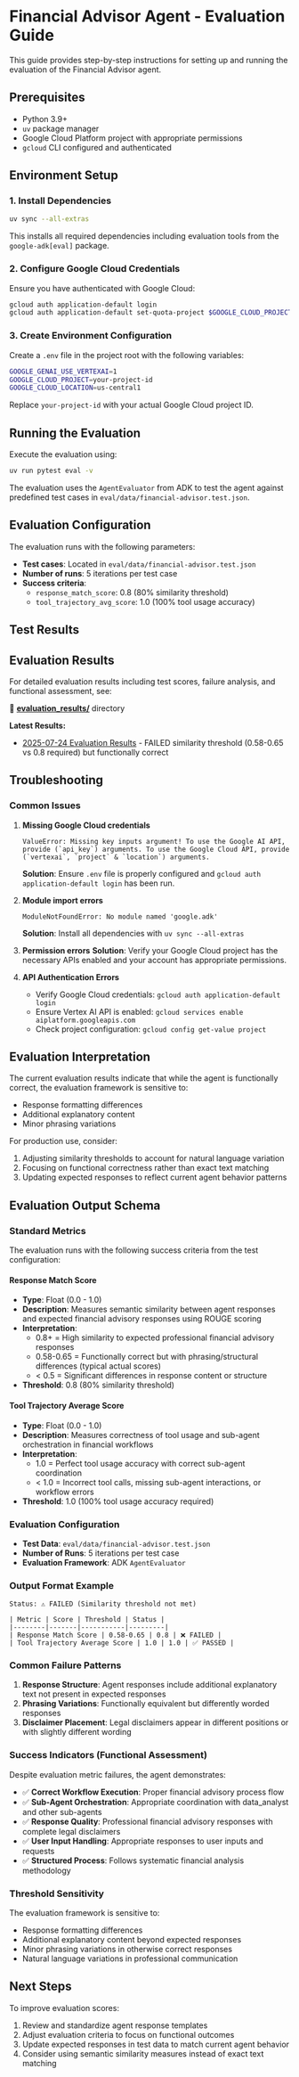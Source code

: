 # Financial Advisor Agent - Evaluation Guide

This guide provides step-by-step instructions for setting up and running the evaluation of the Financial Advisor agent.

## Prerequisites

- Python 3.9+
- `uv` package manager
- Google Cloud Platform project with appropriate permissions
- `gcloud` CLI configured and authenticated

## Environment Setup

### 1. Install Dependencies

```bash
uv sync --all-extras
```

This installs all required dependencies including evaluation tools from the `google-adk[eval]` package.

### 2. Configure Google Cloud Credentials

Ensure you have authenticated with Google Cloud:

```bash
gcloud auth application-default login
gcloud auth application-default set-quota-project $GOOGLE_CLOUD_PROJECT
```

### 3. Create Environment Configuration

Create a `.env` file in the project root with the following variables:

```bash
GOOGLE_GENAI_USE_VERTEXAI=1
GOOGLE_CLOUD_PROJECT=your-project-id
GOOGLE_CLOUD_LOCATION=us-central1
```

Replace `your-project-id` with your actual Google Cloud project ID.

## Running the Evaluation

Execute the evaluation using:

```bash
uv run pytest eval -v
```

The evaluation uses the `AgentEvaluator` from ADK to test the agent against predefined test cases in `eval/data/financial-advisor.test.json`.

## Evaluation Configuration

The evaluation runs with the following parameters:
- **Test cases**: Located in `eval/data/financial-advisor.test.json`
- **Number of runs**: 5 iterations per test case
- **Success criteria**:
  - `response_match_score`: 0.8 (80% similarity threshold)
  - `tool_trajectory_avg_score`: 1.0 (100% tool usage accuracy)

## Test Results

## Evaluation Results

For detailed evaluation results including test scores, failure analysis, and functional assessment, see:

📁 **[evaluation_results/](./evaluation_results/)** directory

**Latest Results:**
- [2025-07-24 Evaluation Results](./evaluation_results/2025-07-24_evaluation-results.md) - FAILED similarity threshold (0.58-0.65 vs 0.8 required) but functionally correct

## Troubleshooting

### Common Issues

1. **Missing Google Cloud credentials**
   ```
   ValueError: Missing key inputs argument! To use the Google AI API, provide (`api_key`) arguments. To use the Google Cloud API, provide (`vertexai`, `project` & `location`) arguments.
   ```
   **Solution**: Ensure `.env` file is properly configured and `gcloud auth application-default login` has been run.

2. **Module import errors**
   ```
   ModuleNotFoundError: No module named 'google.adk'
   ```
   **Solution**: Install all dependencies with `uv sync --all-extras`

3. **Permission errors**
   **Solution**: Verify your Google Cloud project has the necessary APIs enabled and your account has appropriate permissions.

4. **API Authentication Errors**
   - Verify Google Cloud credentials: `gcloud auth application-default login`
   - Ensure Vertex AI API is enabled: `gcloud services enable aiplatform.googleapis.com`
   - Check project configuration: `gcloud config get-value project`

## Evaluation Interpretation

The current evaluation results indicate that while the agent is functionally correct, the evaluation framework is sensitive to:
- Response formatting differences
- Additional explanatory content
- Minor phrasing variations

For production use, consider:
1. Adjusting similarity thresholds to account for natural language variation
2. Focusing on functional correctness rather than exact text matching
3. Updating expected responses to reflect current agent behavior patterns

## Evaluation Output Schema

### Standard Metrics

The evaluation runs with the following success criteria from the test configuration:

#### Response Match Score
- **Type**: Float (0.0 - 1.0)
- **Description**: Measures semantic similarity between agent responses and expected financial advisory responses using ROUGE scoring
- **Interpretation**:
  - 0.8+ = High similarity to expected professional financial advisory responses
  - 0.58-0.65 = Functionally correct but with phrasing/structural differences (typical actual scores)
  - < 0.5 = Significant differences in response content or structure
- **Threshold**: 0.8 (80% similarity threshold)

#### Tool Trajectory Average Score
- **Type**: Float (0.0 - 1.0)
- **Description**: Measures correctness of tool usage and sub-agent orchestration in financial workflows
- **Interpretation**:
  - 1.0 = Perfect tool usage accuracy with correct sub-agent coordination
  - < 1.0 = Incorrect tool calls, missing sub-agent interactions, or workflow errors
- **Threshold**: 1.0 (100% tool usage accuracy required)

### Evaluation Configuration

- **Test Data**: `eval/data/financial-advisor.test.json`
- **Number of Runs**: 5 iterations per test case
- **Evaluation Framework**: ADK `AgentEvaluator`

### Output Format Example

```
Status: ⚠️ FAILED (Similarity threshold not met)

| Metric | Score | Threshold | Status |
|--------|-------|-----------|---------|
| Response Match Score | 0.58-0.65 | 0.8 | ❌ FAILED |
| Tool Trajectory Average Score | 1.0 | 1.0 | ✅ PASSED |
```

### Common Failure Patterns

1. **Response Structure**: Agent responses include additional explanatory text not present in expected responses
2. **Phrasing Variations**: Functionally equivalent but differently worded responses  
3. **Disclaimer Placement**: Legal disclaimers appear in different positions or with slightly different wording

### Success Indicators (Functional Assessment)
Despite evaluation metric failures, the agent demonstrates:
- ✅ **Correct Workflow Execution**: Proper financial advisory process flow
- ✅ **Sub-Agent Orchestration**: Appropriate coordination with data_analyst and other sub-agents
- ✅ **Response Quality**: Professional financial advisory responses with complete legal disclaimers
- ✅ **User Input Handling**: Appropriate responses to user inputs and requests
- ✅ **Structured Process**: Follows systematic financial analysis methodology

### Threshold Sensitivity
The evaluation framework is sensitive to:
- Response formatting differences
- Additional explanatory content beyond expected responses
- Minor phrasing variations in otherwise correct responses
- Natural language variations in professional communication

## Next Steps

To improve evaluation scores:
1. Review and standardize agent response templates
2. Adjust evaluation criteria to focus on functional outcomes
3. Update expected responses in test data to match current agent behavior
4. Consider using semantic similarity measures instead of exact text matching